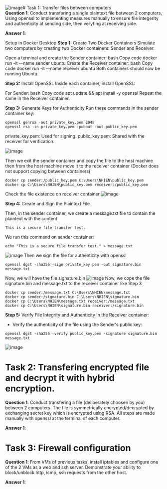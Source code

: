 ![image](https://github.com/user-attachments/assets/4d021fb8-3059-4d0b-8e35-efc7552227a5)# Task 1: Transfer files between computers  
**Question 1**: 
Conduct transfering a single plaintext file between 2 computers, 
Using openssl to implementing measures manually to ensure file integerity and authenticity at sending side, 
then veryfing at receiving side. 

**Answer 1**:

Setup in Docker Desktop
**Step 1:** Create Two Docker Containers
Simulate two computers by creating two Docker containers: Sender and Receiver.

Open a terminal and create the Sender container:
bash
Copy code
docker run -it --name sender ubuntu
Create the Receiver container:
bash
Copy code
docker run -it --name receiver ubuntu
Both containers should now be running Ubuntu.

**Step 2:** Install OpenSSL
Inside each container, install OpenSSL:

For Sender:
bash
Copy code
apt update && apt install -y openssl
Repeat the same in the Receiver container.

**Step 3:** Generate Keys for Authenticity
Run these commands in the sender container key:
```
openssl genrsa -out private_key.pem 2048
openssl rsa -in private_key.pem -pubout -out public_key.pem
```
private_key.pem: Used for signing.
public_key.pem: Shared with the receiver for verification.

![image](https://github.com/user-attachments/assets/7d064b3d-63b5-46df-9863-3f23f0e0fac2)

Then we exit the sender container and copy the file to the host machine then from the host machine move it to the receiver container (Docker does not support copying between containers)
```
docker cp sender:/public_key.pem C:\Users\NHIEN\public_key.pem
docker cp C:\Users\NHIEN\public_key.pem receiver:/public_key.pem
```
Check the file existence on receiver container
![image](https://github.com/user-attachments/assets/350fc31f-d455-4372-837a-6a70a300c87e)

**Step 4:** Create and Sign the Plaintext File

Then, in the sender container, we create a message.txt file to contain the plaintext with the content
```
This is a secure file transfer test.
```
We run this command on sender container:
```
echo "This is a secure file transfer test." > message.txt
```

![image](https://github.com/user-attachments/assets/05aee315-525d-486c-8183-ddc0e5100937)
Then we sign the file for authenticity with openssl
```
openssl dgst -sha256 -sign private_key.pem -out signature.bin message.txt
```
Now, we will have the file signature.bin
![image](https://github.com/user-attachments/assets/b17c72a8-101c-49cf-83ca-a280599a4f9a)
Now, we cope the file signature.bin and message.txt to the receiver container like Step 3
```
docker cp sender:/message.txt C:\Users\NHIEN\message.txt
docker cp sender:/signature.bin C:\Users\NHIEN\signature.bin
docker cp C:\Users\NHIEN\message.txt receiver:/message.txt
docker cp C:\Users\NHIEN\signature.bin receiver:/signature.bin
```
**Step 5:** Verify File Integrity and Authenticity
In the Receiver container:
- Verify the authenticity of the file using the Sender's public key:
```
openssl dgst -sha256 -verify public_key.pem -signature signature.bin message.txt
```
![image](https://github.com/user-attachments/assets/45cef6f2-b607-45d2-aa8c-c451ce5d8172)

 
# Task 2: Transfering encrypted file and decrypt it with hybrid encryption. 
**Question 1**:
Conduct transfering a file (deliberately choosen by you) between 2 computers. 
The file is symmetrically encrypted/decrypted by exchanging secret key which is encrypted using RSA. 
All steps are made manually with openssl at the terminal of each computer.

**Answer 1**:


# Task 3: Firewall configuration
**Question 1**:
From VMs of previous tasks, install iptables and configure one of the 2 VMs as a web and ssh server. Demonstrate your ability to block/unblock http, icmp, ssh requests from the other host.

**Answer 1**:



